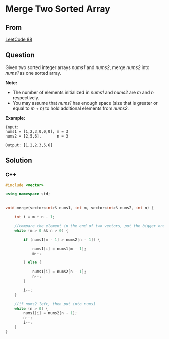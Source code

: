 # Merge Two Sorted Array



## From



[LeetCode 88](https://leetcode.com/problems/merge-sorted-array/description/)



## Question

Given two sorted integer arrays *nums1* and *nums2*, merge *nums2* into *nums1* as one sorted array.

**Note:**

- The number of elements initialized in *nums1* and *nums2* are *m* and *n* respectively.
- You may assume that *nums1* has enough space (size that is greater or equal to *m* + *n*) to hold additional elements from *nums2*.

**Example:**

```
Input:
nums1 = [1,2,3,0,0,0], m = 3
nums2 = [2,5,6],       n = 3

Output: [1,2,2,3,5,6]
```



## Solution  

### C++

```c++
#include <vector>

using namespace std;


void merge(vector<int>& nums1, int m, vector<int>& nums2, int n) {

    int i = m + n - 1;

    //compare the element in the end of two vectors, put the bigger one into nums1
    while (m > 0 && n > 0) {

        if (nums1[m - 1] > nums2[n - 1]) {

            nums1[i] = nums1[m - 1];
            m--;

        } else {

            nums1[i] = nums2[n - 1];
            n--;
        }

        i--;
    }

    //if nums2 left, then put into nums1
    while (n > 0) {
        nums1[i] = nums2[n - 1];
        n--;
        i--;
    }
}
```

